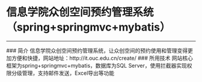 # 信息学院众创空间预约管理系统（spring+springmvc+mybatis）
<hr>
### 简介
信息学院众创空间预约管理系统，让众创空间的预约使用和管理变得更加方便和快捷，网站地址：http://it.ouc.edu.cn/create/  
### 所用技术
 网站核心框架为spring+springmvc+mybatis，数据库为SQL Server，使用拦截器实现权限分级管理，支持邮件发送，Excel导出等功能

